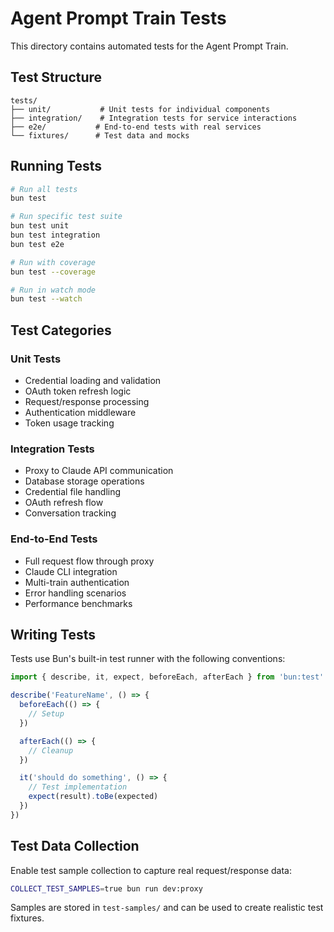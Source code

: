 # Agent Prompt Train Tests

This directory contains automated tests for the Agent Prompt Train.

## Test Structure

```
tests/
├── unit/           # Unit tests for individual components
├── integration/    # Integration tests for service interactions
├── e2e/           # End-to-end tests with real services
└── fixtures/      # Test data and mocks
```

## Running Tests

```bash
# Run all tests
bun test

# Run specific test suite
bun test unit
bun test integration
bun test e2e

# Run with coverage
bun test --coverage

# Run in watch mode
bun test --watch
```

## Test Categories

### Unit Tests

- Credential loading and validation
- OAuth token refresh logic
- Request/response processing
- Authentication middleware
- Token usage tracking

### Integration Tests

- Proxy to Claude API communication
- Database storage operations
- Credential file handling
- OAuth refresh flow
- Conversation tracking

### End-to-End Tests

- Full request flow through proxy
- Claude CLI integration
- Multi-train authentication
- Error handling scenarios
- Performance benchmarks

## Writing Tests

Tests use Bun's built-in test runner with the following conventions:

```typescript
import { describe, it, expect, beforeEach, afterEach } from 'bun:test'

describe('FeatureName', () => {
  beforeEach(() => {
    // Setup
  })

  afterEach(() => {
    // Cleanup
  })

  it('should do something', () => {
    // Test implementation
    expect(result).toBe(expected)
  })
})
```

## Test Data Collection

Enable test sample collection to capture real request/response data:

```bash
COLLECT_TEST_SAMPLES=true bun run dev:proxy
```

Samples are stored in `test-samples/` and can be used to create realistic test fixtures.

